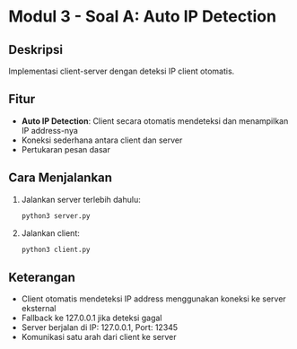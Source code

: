 # Modul 3 - Soal A: Auto IP Detection

## Deskripsi
Implementasi client-server dengan deteksi IP client otomatis.

## Fitur
- **Auto IP Detection**: Client secara otomatis mendeteksi dan menampilkan IP address-nya
- Koneksi sederhana antara client dan server
- Pertukaran pesan dasar

## Cara Menjalankan
1. Jalankan server terlebih dahulu:
   ```bash
   python3 server.py
   ```

2. Jalankan client:
   ```bash
   python3 client.py
   ```

## Keterangan
- Client otomatis mendeteksi IP address menggunakan koneksi ke server eksternal
- Fallback ke 127.0.0.1 jika deteksi gagal
- Server berjalan di IP: 127.0.0.1, Port: 12345
- Komunikasi satu arah dari client ke server

